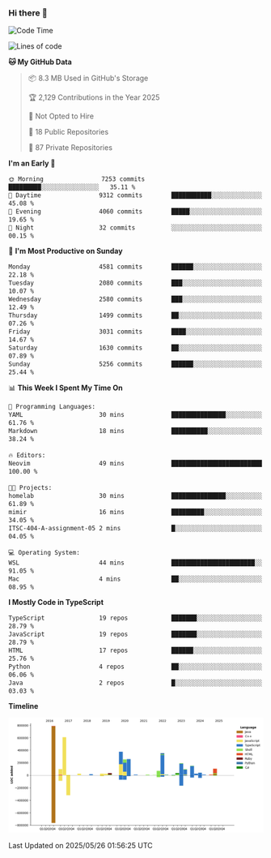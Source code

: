 ### Hi there 👋

<!--
**Clumsy-Coder/Clumsy-Coder** is a ✨ _special_ ✨ repository because its `README.md` (this file) appears on your GitHub profile.

Here are some ideas to get you started:

- 🔭 I’m currently working on ...
- 🌱 I’m currently learning ...
- 👯 I’m looking to collaborate on ...
- 🤔 I’m looking for help with ...
- 💬 Ask me about ...
- 📫 How to reach me: ...
- 😄 Pronouns: ...
- ⚡ Fun fact: ...
-->

<!-- anmol098/waka-readme-stats -->
<!--START_SECTION:waka-->
![Code Time](http://img.shields.io/badge/Code%20Time-1%2C268%20hrs%2027%20mins-blue)

![Lines of code](https://img.shields.io/badge/From%20Hello%20World%20I%27ve%20Written-3.6%20million%20lines%20of%20code-blue)

**🐱 My GitHub Data** 

> 📦 8.3 MB Used in GitHub's Storage 
 > 
> 🏆 2,129 Contributions in the Year 2025
 > 
> 🚫 Not Opted to Hire
 > 
> 📜 18 Public Repositories 
 > 
> 🔑 87 Private Repositories 
 > 
**I'm an Early 🐤** 

```text
🌞 Morning                7253 commits        █████████░░░░░░░░░░░░░░░░   35.11 % 
🌆 Daytime                9312 commits        ███████████░░░░░░░░░░░░░░   45.08 % 
🌃 Evening                4060 commits        █████░░░░░░░░░░░░░░░░░░░░   19.65 % 
🌙 Night                  32 commits          ░░░░░░░░░░░░░░░░░░░░░░░░░   00.15 % 
```
📅 **I'm Most Productive on Sunday** 

```text
Monday                   4581 commits        ██████░░░░░░░░░░░░░░░░░░░   22.18 % 
Tuesday                  2080 commits        ███░░░░░░░░░░░░░░░░░░░░░░   10.07 % 
Wednesday                2580 commits        ███░░░░░░░░░░░░░░░░░░░░░░   12.49 % 
Thursday                 1499 commits        ██░░░░░░░░░░░░░░░░░░░░░░░   07.26 % 
Friday                   3031 commits        ████░░░░░░░░░░░░░░░░░░░░░   14.67 % 
Saturday                 1630 commits        ██░░░░░░░░░░░░░░░░░░░░░░░   07.89 % 
Sunday                   5256 commits        ██████░░░░░░░░░░░░░░░░░░░   25.44 % 
```


📊 **This Week I Spent My Time On** 

```text
💬 Programming Languages: 
YAML                     30 mins             ███████████████░░░░░░░░░░   61.76 % 
Markdown                 18 mins             ██████████░░░░░░░░░░░░░░░   38.24 % 

🔥 Editors: 
Neovim                   49 mins             █████████████████████████   100.00 % 

🐱‍💻 Projects: 
homelab                  30 mins             ███████████████░░░░░░░░░░   61.89 % 
mimir                    16 mins             █████████░░░░░░░░░░░░░░░░   34.05 % 
ITSC-404-A-assignment-05 2 mins              █░░░░░░░░░░░░░░░░░░░░░░░░   04.05 % 

💻 Operating System: 
WSL                      44 mins             ███████████████████████░░   91.05 % 
Mac                      4 mins              ██░░░░░░░░░░░░░░░░░░░░░░░   08.95 % 
```

**I Mostly Code in TypeScript** 

```text
TypeScript               19 repos            ███████░░░░░░░░░░░░░░░░░░   28.79 % 
JavaScript               19 repos            ███████░░░░░░░░░░░░░░░░░░   28.79 % 
HTML                     17 repos            ██████░░░░░░░░░░░░░░░░░░░   25.76 % 
Python                   4 repos             ██░░░░░░░░░░░░░░░░░░░░░░░   06.06 % 
Java                     2 repos             █░░░░░░░░░░░░░░░░░░░░░░░░   03.03 % 
```



**Timeline**

![Lines of Code chart](https://raw.githubusercontent.com/Clumsy-Coder/Clumsy-Coder/main/assets/bar_graph.png)


 Last Updated on 2025/05/26 01:56:25 UTC
<!--END_SECTION:waka-->
